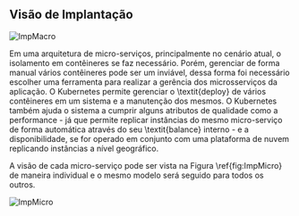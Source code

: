 ## Visão de Implantação

![ImpMacro](https://github.com/Bwenkoi/Conf-eHealth-Documentation/assets/28735848/a994934d-8987-40f5-8d69-911ef1383b3b)

Em uma arquitetura de micro-serviços, principalmente no cenário atual, o isolamento em contêineres se faz necessário. Porém, gerenciar de forma manual vários contêineres pode ser um inviável, dessa forma foi necessário escolher uma ferramenta para realizar a gerência dos microsserviços da aplicação. O Kubernetes permite gerenciar o \textit{deploy} de vários contêineres em um sistema e a manutenção dos mesmos. O Kubernetes também ajuda o sistema a cumprir alguns atributos de qualidade como a performance - já que permite replicar instâncias do mesmo micro-serviço de forma automática através do seu \textit{balance} interno - e a disponibilidade, se for operado em conjunto com uma plataforma de nuvem replicando instâncias a nível geográfico.

A visão de cada micro-serviço pode ser vista na Figura \ref{fig:ImpMicro} de maneira individual e o mesmo modelo será seguido para todos os outros.

![ImpMicro](https://github.com/Bwenkoi/Conf-eHealth-Documentation/assets/28735848/fabd7fd0-c58c-4d84-b125-77a0d6cf16c7)
